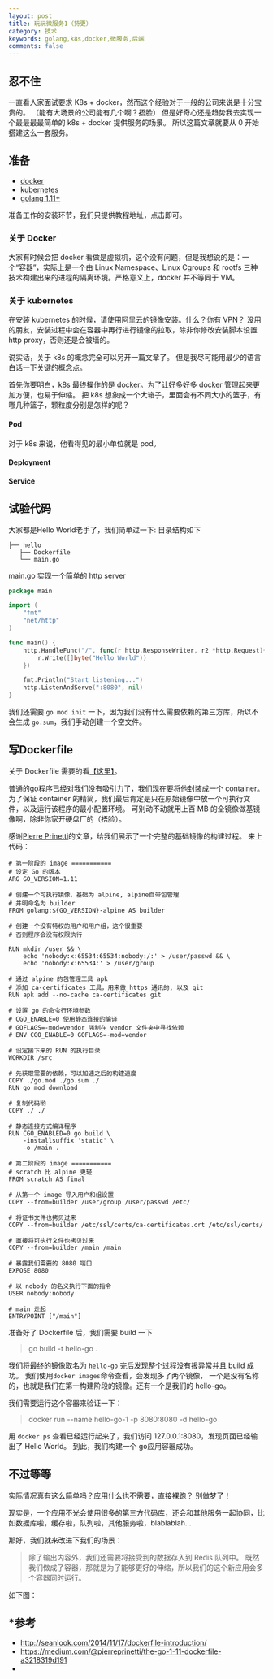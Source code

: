 ```yaml
---
layout: post
title: 玩玩微服务1（持更）
category: 技术
keywords: golang,k8s,docker,微服务,后端
comments: false
---
```


## 忍不住
一直看人家面试要求 K8s + docker，然而这个经验对于一般的公司来说是十分宝贵的。
（能有大场景的公司能有几个啊？捂脸）
但是好奇心还是趋势我去实现一个最最最最简单的 k8s + docker 提供服务的场景。
所以这篇文章就要从 0 开始搭建这么一套服务。

## 准备
- [docker]()
- [kubernetes]()
- [golang 1.11+]()

准备工作的安装环节，我们只提供教程地址，点击即可。

### 关于 Docker
大家有时候会把 docker 看做是虚拟机，这个没有问题，但是我想说的是：一个“容器”，实际上是一个由 Linux Namespace、Linux Cgroups 和 rootfs 三种技术构建出来的进程的隔离环境。严格意义上，docker 并不等同于 VM。

### 关于 kubernetes 
在安装 kubernetes 的时候，请使用阿里云的镜像安装。什么？你有 VPN？
没用的朋友，安装过程中会在容器中再行进行镜像的拉取，除非你修改安装脚本设置 http proxy，否则还是会被墙的。

说实话，关于 k8s 的概念完全可以另开一篇文章了。
但是我尽可能用最少的语言白话一下关键的概念点。

首先你要明白，k8s 最终操作的是 docker。为了让好多好多 docker 管理起来更加方便，也易于伸缩。
把 k8s 想象成一个大箱子，里面会有不同大小的篮子，有哪几种篮子，颗粒度分别是怎样的呢？

#### Pod
对于 k8s 来说，他看得见的最小单位就是 pod。

#### Deployment


#### Service


## 试验代码
大家都是Hello World老手了，我们简单过一下:
目录结构如下
```
├── hello
   ├── Dockerfile
   └── main.go
```

main.go 实现一个简单的 http server
```go
package main

import (
	"fmt"
	"net/http"
)

func main() {
	http.HandleFunc("/", func(r http.ResponseWriter, r2 *http.Request){
		r.Write([]byte("Hello World"))
	})

	fmt.Println("Start listening...")
	http.ListenAndServe(":8080", nil)
}
```

我们还需要 `go mod init` 一下，因为我们没有什么需要依赖的第三方库，所以不会生成 `go.sum`，我们手动创建一个空文件。

## 写Dockerfile

关于 Dockerfile 需要的看[【这里】](http://seanlook.com/2014/11/17/dockerfile-introduction/)。

普通的go程序已经对我们没有吸引力了，我们现在要将他封装成一个 container。
为了保证 container 的精简，我们最后肯定是只在原始镜像中放一个可执行文件，以及运行该程序的最小配置环境。
可别动不动就用上百 MB 的全镜像做基镜像啊，除非你家开硬盘厂的（捂脸）。

感谢[Pierre Prinetti](https://medium.com/@pierreprinetti)的文章，给我们展示了一个完整的基础镜像的构建过程。
来上代码：
```
# 第一阶段的 image ===========
# 设定 Go 的版本
ARG GO_VERSION=1.11

# 创建一个可执行镜像，基础为 alpine, alpine自带包管理
# 并明命名为 builder
FROM golang:${GO_VERSION}-alpine AS builder

# 创建一个没有特权的用户和用户组，这个很重要
# 否则程序会没有权限执行

RUN mkdir /user && \
    echo 'nobody:x:65534:65534:nobody:/:' > /user/passwd && \
    echo 'nobody:x:65534:' > /user/group

# 通过 alpine 的包管理工具 apk
# 添加 ca-certificates 工具，用来做 https 通讯的, 以及 git
RUN apk add --no-cache ca-certificates git

# 设置 go 的命令行环境参数
# CGO_ENABLE=0 使用静态连接的编译
# GOFLAGS=-mod=vendor 强制在 vendor 文件夹中寻找依赖
# ENV CGO_ENABLE=0 GOFLAGS=-mod=vendor

# 设定接下来的 RUN 的执行目录
WORKDIR /src

# 先获取需要的依赖，可以加速之后的构建速度
COPY ./go.mod ./go.sum ./
RUN go mod download

# 复制代码哟
COPY ./ ./

# 静态连接方式编译程序
RUN CGO_ENABLED=0 go build \
    -installsuffix 'static' \
    -o /main .

# 第二阶段的 image ===========
# scratch 比 alpine 更轻
FROM scratch AS final

# 从第一个 image 导入用户和组设置
COPY --from=builder /user/group /user/passwd /etc/

# 将证书文件也拷贝过来
COPY --from=builder /etc/ssl/certs/ca-certificates.crt /etc/ssl/certs/

# 直接将可执行文件也拷贝过来
COPY --from=builder /main /main

# 暴露我们需要的 8080 端口
EXPOSE 8080

# 以 nobody 的名义执行下面的指令
USER nobody:nobody

# main 走起
ENTRYPOINT ["/main"]
```
准备好了 Dockerfile 后，我们需要 build 一下
> go build -t hello-go .

我们将最终的镜像取名为 `hello-go`
完后发现整个过程没有报异常并且 build 成功。
我们使用`docker images`命令查看，会发现多了两个镜像，
一个是没有名称的，也就是我们在第一构建阶段的镜像。还有一个是我们的 hello-go。

我们需要运行这个容器来验证一下：
> docker run --name hello-go-1 -p 8080:8080 -d hello-go

用 `docker ps` 查看已经运行起来了，我们访问 127.0.0.1:8080，发现页面已经输出了 Hello World。
到此，我们构建一个 go应用容器成功。 

## 不过等等

实际情况真有这么简单吗？应用什么也不需要，直接裸跑？
别做梦了！

现实是，一个应用不光会使用很多的第三方代码库，还会和其他服务一起协同，比如数据库啦，缓存啦，队列啦，其他服务啦，blablablah...

那好，我们就来改进下我们的场景：
> 除了输出内容外，我们还需要将接受到的数据存入到 Redis 队列中。
既然我们做成了容器，那就是为了能够更好的伸缩，所以我们的这个新应用会多个容器同时运行。

如下图：
![]()


## *参考
- http://seanlook.com/2014/11/17/dockerfile-introduction/
- https://medium.com/@pierreprinetti/the-go-1-11-dockerfile-a3218319d191
- 